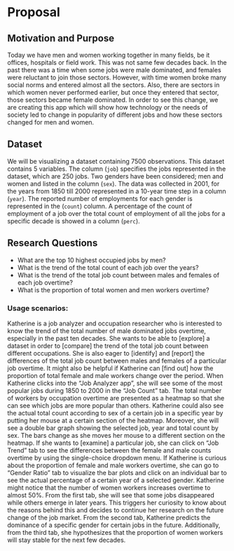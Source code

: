 Proposal
================

## Motivation and Purpose

Today we have men and women working together in many fields, be it offices, hospitals or field work. This was not same few decades back. In the past there was a time when some jobs were male dominated, and females were reluctant to join those sectors. However, with time women broke many social norms and entered almost all the sectors. Also, there are sectors in which women never performed earlier, but once they entered that sector, those sectors became female dominated. In order to see this change, we are creating this app which will show how technology or the needs of society led to change in popularity of different jobs and how these sectors changed for men and women.

## Dataset

We will be visualizing a dataset containing 7500 observations. This
dataset contains 5 variables. The column (`job`) specifies the jobs
represented in the dataset, which are 250 jobs. Two genders have been
considered; men and women and listed in the column (`sex`). The data was
collected in 2001, for the years from 1850 till 2000 represented in a
10-year time step in a column (`year`). The reported number of
employments for each gender is represented in the (`count`) column. A
percentage of the count of employment of a job over the total count of
employment of all the jobs for a specific decade is showed in a column
(`perc`).

## Research Questions

- What are the top 10 highest occupied jobs by men?
- What is the trend of the total count of each job over the years?
- What is the trend of the total job count between males and females of each job overtime?
- What is the proportion of total women and men workers overtime?


### Usage scenarios:

Katherine is a job analyzer and occupation researcher who is interested to know the trend of the total number of male dominated jobs overtime, especially in the past ten decades. She wants to be able to [explore] a dataset in order to [compare] the trend of the total job count between different occupations. She is also eager to [identify] and [report] the differences of the total job count between males and females of a particular job overtime. It might also be helpful if Katherine can [find out] how the proportion of total female and male workers change over the period. When Katherine clicks into the “Job Analyzer app”, she will see some of the most popular jobs during 1850 to 2000 in the “Job Count” tab. The total number of workers by occupation overtime are presented as a heatmap so that she can see which jobs are more popular than others. Katherine could also see the actual total count according to sex of a certain job in a specific year by putting her mouse at a certain section of the heatmap. Moreover, she will see a double bar graph showing the selected job, year and total count by sex. The bars change as she moves her mouse to a different section on the heatmap. If she wants to [examine] a particular job, she can click on “Job Trend” tab to see the differences between the female and male counts overtime by using the single-choice dropdown menu. If Katherine is curious about the proportion of female and male workers overtime, she can go to “Gender Ratio” tab to visualize the bar plots and click on an individual bar to see the actual percentage of a certain year of a selected gender. Katherine might notice that the number of women workers increases overtime to almost 50%. From the first tab, she will see that some jobs disappeared while others emerge in later years. This triggers her curiosity to know about the reasons behind this and decides to continue her research on the future change of the job market. From the second tab, Katherine predicts the dominance of a specific gender for certain jobs in the future. Additionally, from the third tab, she hypothesizes that the proportion of women workers will stay stable for the next few decades.  
